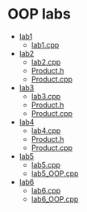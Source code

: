 <h1>OOP labs</h1>
<ul>
  <li>
    <a href=https://github.com/qqlexa/kpi_labs/blob/main/oop/lab1>lab1</a>
    <ul>
      <li>
        <a href=https://github.com/qqlexa/kpi_labs/blob/main/oop/lab1/lab1.cpp>lab1.cpp</a>
      </li>
    </ul>
  </li>
  <li>
    <a href=https://github.com/qqlexa/kpi_labs/blob/main/oop/lab2>lab2</a>
    <ul>
        <li>
          <a href=https://github.com/qqlexa/kpi_labs/blob/main/oop/lab2/lab2.cpp>lab2.cpp</a>
        </li>
        <li>
          <a href=https://github.com/qqlexa/kpi_labs/blob/main/oop/lab2/Product.h>Product.h</a>
        </li>
        <li>
          <a href=https://github.com/qqlexa/kpi_labs/blob/main/oop/lab2/Product.cpp>Product.cpp</a>
        </li>
      </ul>
  </li>
  <li>
    <a href=https://github.com/qqlexa/kpi_labs/blob/main/oop/lab3>lab3</a>
    <ul>
        <li>
          <a href=https://github.com/qqlexa/kpi_labs/blob/main/oop/lab3/lab3.cpp>lab3.cpp</a>
        </li>
        <li>
          <a href=https://github.com/qqlexa/kpi_labs/blob/main/oop/lab3/Product.h>Product.h</a>
        </li>
        <li>
          <a href=https://github.com/qqlexa/kpi_labs/blob/main/oop/lab3/Product.cpp>Product.cpp</a>
        </li>
      </ul>
  </li>
  <li>
    <a href=https://github.com/qqlexa/kpi_labs/blob/main/oop/lab4>lab4</a>
    <ul>
        <li>
          <a href=https://github.com/qqlexa/kpi_labs/blob/main/oop/lab4/lab4.cpp>lab4.cpp</a>
        </li>
        <li>
          <a href=https://github.com/qqlexa/kpi_labs/blob/main/oop/lab4/Product.h>Product.h</a>
        </li>
        <li>
          <a href=https://github.com/qqlexa/kpi_labs/blob/main/oop/lab4/Product.cpp>Product.cpp</a>
        </li>
      </ul>
  </li>
  
  <li>
    <a href=https://github.com/qqlexa/kpi_labs/blob/main/oop/lab5>lab5</a>
    <ul>
      <li>
        <a href=https://github.com/qqlexa/kpi_labs/blob/main/oop/lab5/lab5.cpp>lab5.cpp</a>
      </li>
      <li>
        <a href=https://github.com/qqlexa/kpi_labs/blob/main/oop/lab5/lab5_OOP.cpp>lab5_OOP.cpp</a>
      </li>
    </ul>
  </li>
  
  <li>
    <a href=https://github.com/qqlexa/kpi_labs/blob/main/oop/lab6>lab6</a>
    <ul>
      <li>
        <a href=https://github.com/qqlexa/kpi_labs/blob/main/oop/lab6/lab6.cpp>lab6.cpp</a>
      </li>
      <li>
        <a href=https://github.com/qqlexa/kpi_labs/blob/main/oop/lab6/lab6_OOP.cpp>lab6_OOP.cpp</a>
      </li>
    </ul>
  </li>
  
</ul>
